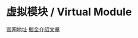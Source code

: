 # 虚拟模块 / Virtual Module

[官网地址](https://vitejs.dev/guide/api-plugin.html)
[掘金介绍文章](https://juejin.cn/post/7128401663152357407)

